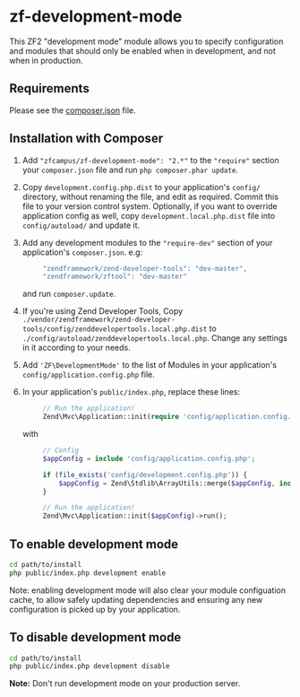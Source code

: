 zf-development-mode
===================

This ZF2 "development mode" module allows you to specify configuration and
modules that should only be enabled when in development, and not when in
production.

Requirements
------------
  
Please see the [composer.json](https://github.com/zfcampus/zf-development-mode/tree/master/composer.json) file.

Installation with Composer
--------------------------

1. Add `"zfcampus/zf-development-mode": "2.*"` to the `"require"` section your
   `composer.json` file and run `php composer.phar update`.
1. Copy `development.config.php.dist` to your application's `config/` directory,
   without renaming the file, and edit as required. Commit this file to your
   version control system. Optionally, if you want to override application config
   as well, copy `development.local.php.dist` file into `config/autoload/` and
   update it.
1. Add any development modules to the `"require-dev"` section of your
   application's `composer.json`. e.g:
   
   ```javascript
        "zendframework/zend-developer-tools": "dev-master",
        "zendframework/zftool": "dev-master"
   ```
        
   and run `composer.update`.
1. If you're using Zend Developer Tools, Copy
   `./vendor/zendframework/zend-developer-tools/config/zenddevelopertools.local.php.dist`
   to `./config/autoload/zenddevelopertools.local.php`. Change any settings in
   it according to your needs.
1. Add `'ZF\DevelopmentMode'` to the list of Modules in your
   application's `config/application.config.php` file.
1. In your application's `public/index.php`, replace these lines:

   ```php
        // Run the application!
        Zend\Mvc\Application::init(require 'config/application.config.php')->run();
   ```

   with

   ```php
        // Config
        $appConfig = include 'config/application.config.php';

        if (file_exists('config/development.config.php')) {
            $appConfig = Zend\Stdlib\ArrayUtils::merge($appConfig, include 'config/development.config.php');
        }

        // Run the application!
        Zend\Mvc\Application::init($appConfig)->run();
   ```


To enable development mode
--------------------------

```sh
cd path/to/install
php public/index.php development enable
```

Note: enabling development mode will also clear your module configuation cache,
to allow safely updating dependencies and ensuring any new configuration is
picked up by your application.

To disable development mode
---------------------------

```sh
cd path/to/install
php public/index.php development disable
```

**Note:** Don't run development mode on your production server.
